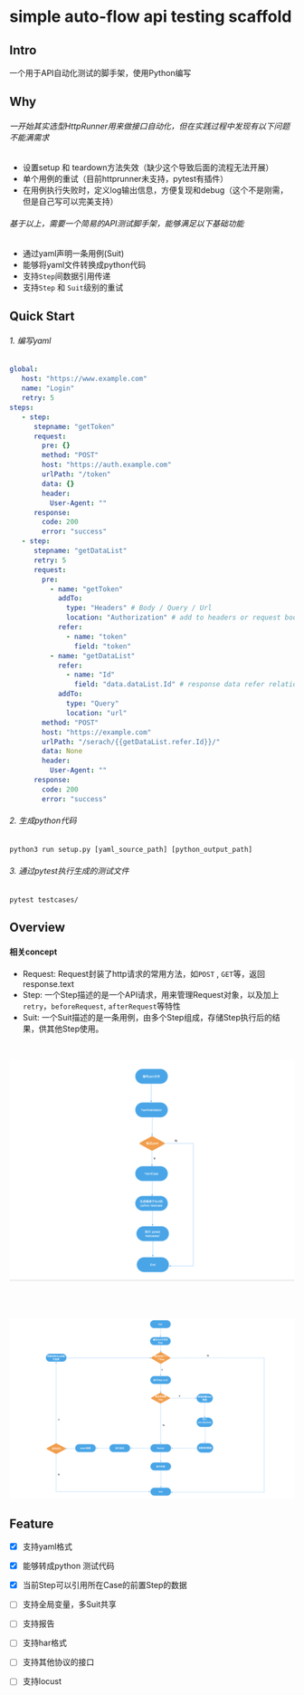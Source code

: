 # simple auto-flow api testing scaffold

## Intro

一个用于API自动化测试的脚手架，使用Python编写


##  Why

###### 一开始其实选型HttpRunner用来做接口自动化，但在实践过程中发现有以下问题不能满需求

- 设置setup 和 teardown方法失效（缺少这个导致后面的流程无法开展）
- 单个用例的重试（目前httprunner未支持，pytest有插件）
- 在用例执行失败时，定义log输出信息，方便复现和debug（这个不是刚需，但是自己写可以完美支持）

###### 基于以上，需要一个简易的API测试脚手架，能够满足以下基础功能

- 通过yaml声明一条用例(Suit)
- 能够将yaml文件转换成python代码
- 支持`Step`间数据引用传递
- 支持`Step` 和 `Suit`级别的重试
## Quick Start

###### 1. 编写yaml

```yaml
global:
   host: "https://www.example.com"
   name: "Login"
   retry: 5
steps:
   - step:
      stepname: "getToken"
      request:
        pre: {}
        method: "POST"
        host: "https://auth.example.com"
        urlPath: "/token"
        data: {}
        header:
          User-Agent: ""
      response:
        code: 200
        error: "success"
   - step:
      stepname: "getDataList" 
      retry: 5
      request:
        pre: 
          - name: "getToken"
            addTo: 
              type: "Headers" # Body / Query / Url 
              location: "Authorization" # add to headers or request body
            refer:
              - name: "token"
                field: "token"
          - name: "getDataList"
            refer: 
              - name: "Id"
                field: "data.dataList.Id" # response data refer relationship
            addTo:
              type: "Query"
              location: "url"
        method: "POST"
        host: "https://example.com"
        urlPath: "/serach/{{getDataList.refer.Id}}/"
        data: None
        header:
          User-Agent: ""
      response:
        code: 200
        error: "success"
```

###### 2. 生成python代码

```python
python3 run setup.py [yaml_source_path] [python_output_path]
```


###### 3. 通过pytest执行生成的测试文件

```shell
pytest testcases/
```

## Overview 

#### 相关concept

- Request: Request封装了http请求的常用方法，如`POST` , `GET`等，返回response.text
- Step: 一个Step描述的是一个API请求，用来管理Request对象，以及加上`retry`，`beforeRequest`, `afterRequest`等特性
- Suit: 一个Suit描述的是一条用例，由多个Step组成，存储Step执行后的结果，供其他Step使用。
<br>

![执行流程](./assert/执行流程图.png)

<br>
<br>

![运行原理](./assert/auto-flow-framework.png)



## Feature

- [x] 支持yaml格式
- [x] 能够转成python 测试代码
- [x] 当前Step可以引用所在Case的前置Step的数据
- [ ] 支持全局变量，多Suit共享
- [ ] 支持报告
- [ ] 支持har格式
- [ ] 支持其他协议的接口  
- [ ] 支持locust


 
